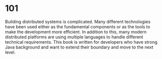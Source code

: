 # 101

Building distributed systems is complicated. Many different technologies have been used either as the fundamental components or as the tools to make the development more efficient.   In addition to this, many modern distributed platforms are using multiple languages to handle different technical requirements. This book is written for developers who have strong Java background and want to extend their boundary and move to the next level.



